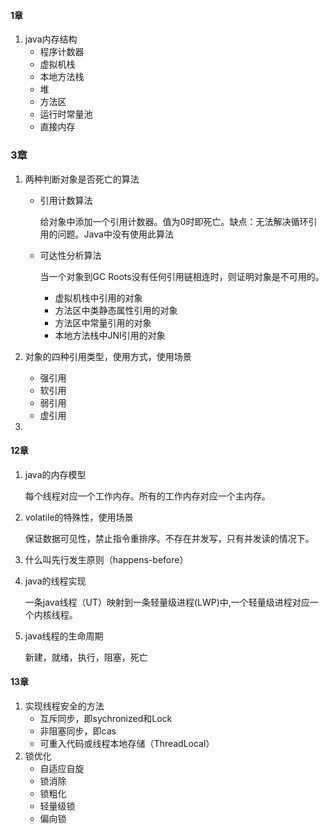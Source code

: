 #### 1章

1. java内存结构
   * 程序计数器
   * 虚拟机栈
   * 本地方法栈
   * 堆
   * 方法区
   * 运行时常量池
   * 直接内存

### 3章

1. 两种判断对象是否死亡的算法

   * 引用计数算法

     给对象中添加一个引用计数器。值为0时即死亡。缺点：无法解决循环引用的问题。Java中没有使用此算法

   * 可达性分析算法

     当一个对象到GC Roots没有任何引用链相连时，则证明对象是不可用的。

     * 虚拟机栈中引用的对象
     * 方法区中类静态属性引用的对象
     * 方法区中常量引用的对象
     * 本地方法栈中JNI引用的对象

2. 对象的四种引用类型，使用方式，使用场景
   * 强引用
   * 软引用
   * 弱引用
   * 虚引用

3. 

#### 12章

1. java的内存模型

   每个线程对应一个工作内存。所有的工作内存对应一个主内存。

2. volatile的特殊性，使用场景

   保证数据可见性，禁止指令重排序。不存在并发写，只有并发读的情况下。

3. 什么叫先行发生原则（happens-before）

4. java的线程实现

   一条java线程（UT）映射到一条轻量级进程(LWP)中,一个轻量级进程对应一个内核线程。

5. java线程的生命周期

   新建，就绪，执行，阻塞，死亡

#### 13章

1. 实现线程安全的方法
   * 互斥同步，即sychronized和Lock
   * 非阻塞同步，即cas
   * 可重入代码或线程本地存储（ThreadLocal）
2. 锁优化
   * 自适应自旋
   * 锁消除
   * 锁粗化
   * 轻量级锁
   * 偏向锁